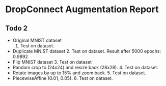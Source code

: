 # DropConnect Augmentation Report
## Todo 2
* Original MNIST dataset
    1.    Test on dataset. 
* Duplicate MNIST dataset
    2.    Test on dataset. Result after 5000 epochs: 0.9892
* Flip MNIST dataset
    3.    Test on dataset
* Random crop to (24x24) and resize back (28x28).
    4.    Test on dataset.
* Rotate images by up to 15% and zoom back.
    5.    Test on dataset.
* PiecewiseAffine (0.01, 0.05).
    6.    Test on dataset.